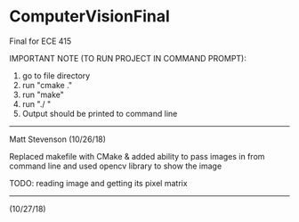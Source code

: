 # ComputerVisionFinal
Final for ECE 415 

IMPORTANT NOTE (TO RUN PROJECT IN COMMAND PROMPT):
1. go to file directory 
2. run "cmake ." 
3. run "make" 
4. run "./<filename> <arg1>"
5. Output should be printed to command line

************************************
Matt Stevenson (10/26/18)

Replaced makefile with CMake & added ability to pass images in from command line
and used opencv library to show the image

TODO: reading image and getting its pixel matrix

************************************
(10/27/18)



